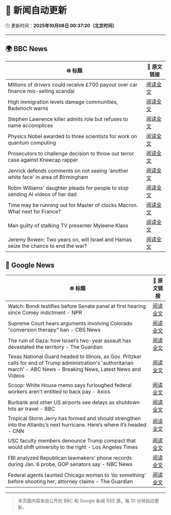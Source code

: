 # 🧠 新闻自动更新

🕒 更新时间：**2025年10月08日 00:37:20（北京时间）**

---

## 🌍 BBC News

| 🌐 标题 | 🔗 原文链接 |
|--------|-------------|
| Millions of drivers could receive £700 payout over car finance mis-selling scandal | [阅读全文](https://www.bbc.com/news/articles/cqlzwqv7xz1o?at_medium=RSS&at_campaign=rss) |
| High immigration levels damage communities, Badenoch warns | [阅读全文](https://www.bbc.com/news/articles/c5ye7njqp2eo?at_medium=RSS&at_campaign=rss) |
| Stephen Lawrence killer admits role but refuses to name accomplices | [阅读全文](https://www.bbc.com/news/articles/cewn99k9l7zo?at_medium=RSS&at_campaign=rss) |
| Physics Nobel awarded to three scientists for work on quantum computing | [阅读全文](https://www.bbc.com/news/articles/c98d00nq47jo?at_medium=RSS&at_campaign=rss) |
| Prosecutors to challenge decision to throw out terror case against Kneecap rapper | [阅读全文](https://www.bbc.com/news/articles/ced57ddgqpyo?at_medium=RSS&at_campaign=rss) |
| Jenrick defends comments on not seeing 'another white face' in area of Birmingham | [阅读全文](https://www.bbc.com/news/articles/cy85zlpwne6o?at_medium=RSS&at_campaign=rss) |
| Robin Williams' daughter pleads for people to stop sending AI videos of her dad | [阅读全文](https://www.bbc.com/news/articles/c0r0erqk18jo?at_medium=RSS&at_campaign=rss) |
| Time may be running out for Master of clocks Macron. What next for France? | [阅读全文](https://www.bbc.com/news/articles/c0kn04453z8o?at_medium=RSS&at_campaign=rss) |
| Man guilty of stalking TV presenter Myleene Klass | [阅读全文](https://www.bbc.com/news/articles/cj0766g9edyo?at_medium=RSS&at_campaign=rss) |
| Jeremy Bowen: Two years on, will Israel and Hamas seize the chance to end the war? | [阅读全文](https://www.bbc.com/news/articles/cvgqyj268ljo?at_medium=RSS&at_campaign=rss) |

## 📰 Google News

| 🌐 标题 | 🔗 原文链接 |
|--------|-------------|
| Watch: Bondi testifies before Senate panel at first hearing since Comey indictment - NPR | [阅读全文](https://news.google.com/rss/articles/CBMijgFBVV95cUxQaHlBcXZScGVReFNrMksxbEZXenNMRHg3Ry1EWHJkbXQ4S1FIUEluSU1KWEF0T1VkQUR4cF9xN2pnRWZjV3FONFFxbzNFTmlqUmEyUEcwbXM4Q0tCdHFLanM0LVVMU1VROXZFVDZtem92OTlLbkFwLWRrSEM4bGVobWFld2x5LVVld1N5aW5B?oc=5) |
| Supreme Court hears arguments involving Colorado "conversion therapy" ban - CBS News | [阅读全文](https://news.google.com/rss/articles/CBMijgFBVV95cUxQdWJqN192blBwRU1qUzB5ZVluaURnVXcxbEpXbnF3VGpfdDUwUVRmREdlRnVXSy1DcVJtMWxwQnVTQUtJSDd6NGZuUEVMd09PNHhRSEZYbjZhb0RaVmU4RXFkc3RtYzdrTTNod1pRNGxXN0J5VFFMY3cybTV5dGRJejhRdWlENlFNNWNvelpn0gGTAUFVX3lxTE90NzM0WlZzSUpxTWNhME4yaGtkU0xtcG9uN0cyUlFkelZEQUYzU1diMXJwdlkxRmZYT2N3VnBRbHMyVzE1YTNfbW5OelROamNnOTcwNXVhNy1iQ1RVR3VGbDZDbG1oNGN6NVdud28xdUNMTkp2YzZjYzMtdzFWbmlnd3ZaNGJjTm1Ncmd3dlhXSTRBQQ?oc=5) |
| The ruin of Gaza: how Israel’s two-year assault has devastated the territory - The Guardian | [阅读全文](https://news.google.com/rss/articles/CBMizwFBVV95cUxNVl9fSlNVWFNaa3dwNlliZk9LenRRYzM1eDFLQms0dUpDSGhOV3NweXRmWktDUlpObUlxMnA0bF9vb0ZtaEVselJYeUdndkNjRXNOWmx5MWg0bXMtQ0NtNUdjVUdIS0ZhVHk4bzBha3hYZ3NxM3FYcmRsOE56MV84d0p6R2ZKblNaWjloZHJnRndFTWVnVkpYOXgtWkw0MFBfMmcxZXhYR3ExVG41QTVmdnhSX29RVThfQTNkX3VaTGltaUZ2YXVZVUpJU25EMFU?oc=5) |
| Texas National Guard headed to Illinois, as Gov. Pritzker calls for end of Trump administration's 'authoritarian march' - ABC News - Breaking News, Latest News and Videos | [阅读全文](https://news.google.com/rss/articles/CBMiogFBVV95cUxOVGpzTmJhM1lyNG0yS1RWOTdxeENWekNRa2w3M1FfU3VHWGFyY2VrdDdnUDM1OTFTczFvNnVBOWpTbkYzTHMtNno0UW1GcFdSVFQ5UFA4ZWs0WHRZVkh5a0ZOQnRBR1RMZTVuNlg1R3FZbGcxR1NxdDdpRG9lYm1qdTlSSHQ0Zm9ZMm9qVHRmdF92aTdpOEFqek5mbFdaMWN6b2fSAacBQVVfeXFMT3RiWDloTldrM0VUZ29UYkExeW1PMFNBbmcxQkRhX0plZU5BeENQX25XMWJMdFNEanhWX0haZnY2VlU2THY2WkU2TU9xNE1DN2NZT1VzNTgyb0I5RVdSMWxuei1YQTJ0NEdZMHhnUzVsN0hmTGtXbXpoX3NjRmVIOEVsN3J0RzRRc2l2WlF3dmJtSWg3VFlWSG8ycHFrTDd1SlVjbnZfejA?oc=5) |
| Scoop: White House memo says furloughed federal workers aren't entitled to back pay - Axios | [阅读全文](https://news.google.com/rss/articles/CBMihAFBVV95cUxQeTdNcElLQ2hOX1pDXzdzZktyX2t2M2lheUM5YlMxZ0sxODRybHJWMXpaeW1OU3EzbWp4ZFRhYjcwV0lYY1lsTkhDdEtpeGx3Z2FTM3RJMUpPRUJ0MTZsYVlJMUtxU2pucWlLbXBtY1NPRWNDODZjNDlkdXZjd1hxUWRYRjQ?oc=5) |
| Burbank and other US airports see delays as shutdown hits air travel - BBC | [阅读全文](https://news.google.com/rss/articles/CBMiWkFVX3lxTFBuWnVpMVFyTURzR09xRHBsakVIdUpEZThzQkliSkhUc1BGczJwQmlCVlktYjhKV05MM0FVSUF3RDA5VUh3TXpQX2FaTC1EUF9yUHQ3RmpfbnU0UdIBX0FVX3lxTFBTWkRETlRsejBUVHFyM3UySWFzUndENjFtQnJVZ09jX2V3bnlZX0xQMjVDVThDZFU0X2pFYTdUZzRCbTc4ZkhkdmZCQktZRUNTZVBPTnktV0R3Q0oySGhV?oc=5) |
| Tropical Storm Jerry has formed and should strengthen into the Atlantic’s next hurricane. Here’s where it’s headed - CNN | [阅读全文](https://news.google.com/rss/articles/CBMihgFBVV95cUxNcjlfMjdma0E3MDR3MWl0YThIYlRNcmdialRkNE1WRHRpM1NldG43TnNaV3luZjJla2dWTXhYbHk3TmF0RHBhX1JHV0xqejYzaFlGWnZRdEFOWTdhUDE2Nld2SVQ3MFFMU095WjRVTm1Vam1hdUp3dEM3d1UwTWJfNG56aFA2Zw?oc=5) |
| USC faculty members denounce Trump compact that would shift university to the right - Los Angeles Times | [阅读全文](https://news.google.com/rss/articles/CBMie0FVX3lxTE51bDVoOThxMG9odURaYUJsbUpHNzRKV29ULTd5X29ZcmV1V3hxX1lPM0tUTzBZUFVIeDdVbWNuRlZRakFzM21pR3RwTk1OQk5nMF9FUmN0N0JSMkI5bWpxMnVEckF4anRfU2N2Zkh3TFJXaGpBMzhnYkExOA?oc=5) |
| FBI analyzed Republican lawmakers' phone records during Jan. 6 probe, GOP senators say - NBC News | [阅读全文](https://news.google.com/rss/articles/CBMiwAFBVV95cUxQTWFKcmZ3U2FxR3p3OG9CZXMxanB0bkxLX2NxQkJhYXZZdnhmdlU0VnB3OVlWQ185TjNhZUl3c1N5UFBDSXRCUDUxVHFfSFpGbHJuOG1TRGIzYnZFNjRtdHFJdE5mZkZhYlo5UFU3aV9jWWRhNXdkTGRlTVpSZ2MzRHktcDdnZmdUdjZvUTZRTUJhYmJEczRiOURBaEFLeERabE1tSmpYRUdzZVpHTktwM1ZaeU45R3phMC1SN1UtT2zSAVZBVV95cUxNQjVaNmhmQ1BHY1l3SlBYNl9EVVBFbloyQ1Zza3pINS1Xc1VxVjFJWWRBU1JTcl9JNTZVbXF3U3ZIY1czSTN0TllqSWN5T1ptUjZuUTR6dw?oc=5) |
| Federal agents taunted Chicago woman to ‘do something’ before shooting her, attorney claims - The Guardian | [阅读全文](https://news.google.com/rss/articles/CBMijgFBVV95cUxNYmUzdVVpXzNmRkpNakZWR2dDUjYzLWp0Mm95WVRDLUtNYWJZRS1BQWdLZXh1ZE9LeDdxZjMtR0pwUW1ac1NxY0lCZW5Zc2tFUUJtTExQWkJsWERlQUFfdmh6V1BHMXFFejh4a05IX0VaTkpKZS1kRHJOMDRndnRmbnVmVTRYQWZWX3ZpX3RB?oc=5) |

---
> 本页面内容来自公开的 BBC 和 Google 新闻 RSS 源，每 10 分钟自动更新。